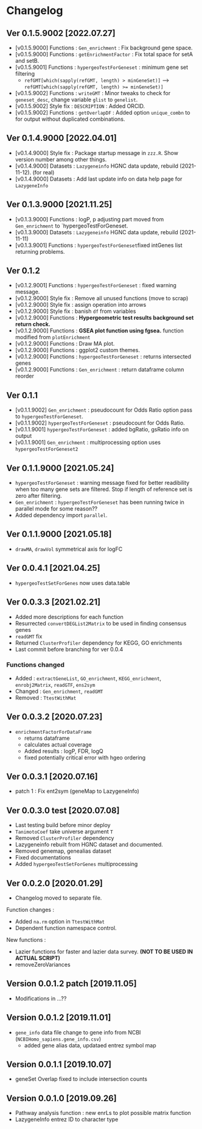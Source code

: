 # Changelog

## Ver 0.1.5.9002 [2022.07.27]
- [v0.1.5.9000] Functions : `Gen_enrichment` : Fix background gene space.
- [v0.1.5.9000] Functions : `getEnrichmentFactor` : Fix total space for setA and setB.
- [v0.1.5.9001] Functions : `hypergeoTestForGeneset` : minimum gene set filtering  
  - `refGMT[which(sapply(refGMT, length) > minGeneSet)]` --> `refGMT[which(sapply(refGMT, length) >= minGeneSet)]`
- [v0.1.5.9002] Functions : `writeGMT` : Minor tweaks to check for `geneset_desc`, change variable `glist` to `genelist`.
- [v0.1.5.9002] Style fix : `DESCRIPTION` : Added ORCID.
- [v0.1.5.9002] Functions : `getOverlapDF` : Added option `unique_combn` to for output without duplicated combinations.

## Ver 0.1.4.9000 [2022.04.01]
- [v0.1.4.9000] Style fix : Package startup message in `zzz.R`. Show version number among other things.
- [v0.1.4.9000] Datasets  : `Lazygeneinfo` HGNC data update, rebuild (2021-11-12). (for real)
- [v0.1.4.9000] Datasets  : Add last update info on data help page for `LazygeneInfo`

## Ver 0.1.3.9000 [2021.11.25]
- [v0.1.3.9000] Functions : logP, p adjusting part moved from `Gen_enrichment` to `hypergeoTestForGeneset.
- [v0.1.3.9000] Datasets  : `Lazygeneinfo` HGNC data update, rebuild (2021-11-11)
- [v0.1.3.9001] Functions : `hypergeoTestForGeneset`fixed intGenes list returning problems.

## Ver 0.1.2
- [v0.1.2.9001] Functions : `hypergeoTestForGeneset` : fixed warning message.
- [v0.1.2.9000] Style fix : Remove all unused functions (move to scrap)
- [v0.1.2.9000] Style fix : assign operation into arrows
- [v0.1.2.9000] Style fix : banish `df` from variables
- [v0.1.2.9000] Functions : **Hypergeometric test results background set return check.**
- [v0.1.2.9000] Functions : **GSEA plot function using fgsea.** function modified from `plotEnrichment`
- [v0.1.2.9000] Functions : Draw MA plot.
- [v0.1.2.9000] Functions : ggplot2 custom themes.
- [v0.1.2.9000] Functions : `hypergeoTestForGeneset` : returns intersected genes
- [v0.1.2.9000] Functions : `Gen_enrichment` : return dataframe column reorder

## Ver 0.1.1
- [v0.1.1.9002] `Gen_enrichment` : pseudocount for Odds Ratio option pass to `hypergeoTestForGeneset`.
- [v0.1.1.9002] `hypergeoTestForGeneset` : pseudocount for Odds Ratio.
- [v0.1.1.9001] `hypergeoTestForGeneset` : added bgRatio, gsRatio info on output
- [v0.1.1.9001] `Gen_enrichment` : multiprocessing option uses `hypergeoTestForGeneset2`

## Ver 0.1.1.9000 [2021.05.24]

* `hypergeoTestForGeneset` : warning message fixed for better readibility when too many gene sets are filtered. Stop if length of reference set is zero after filtering.
* `Gen_enrichment` : `hypergeoTestForGeneset` has been running twice in parallel mode for some reason??
* Added dependency import `parallel`.

## Ver 0.1.1.9000 [2021.05.18]

* `drawMA`, `drawVol` symmetrical axis for logFC

## Ver 0.0.4.1 [2021.04.25]

* `hypergeoTestSetForGenes` now uses data.table


## Ver 0.0.3.3 [2021.02.21]

* Added more descriptions for each function
* Resurrected `convertDEGList2Matrix` to be used in finding consensus genes
* `readGMT` fix
* Returned `ClusterProfiler` dependency for KEGG, GO enrichments
* Last commit before branching for ver 0.0.4

### Functions changed

* Added : `extractGeneList`, `GO_enrichment`, `KEGG_enrichment`, `enrobj2Matrix`, `readGTF`, `ens2sym`
* Changed : `Gen_enrichment`, `readGMT`
* Removed : `TtestWithMat`

## Ver 0.0.3.2 [2020.07.23]

* `enrichmentFactorForDataFrame`
  * returns dataframe
  * calculates actual coverage
  * Added results : logP, FDR, logQ
  * fixed potentially critical error with hgeo ordering

## Ver 0.0.3.1 [2020.07.16]

* patch 1 : Fix ent2sym (geneMap to LazygeneInfo)

## Ver 0.0.3.0 test [2020.07.08]

* Last testing build before minor deploy
* `TanimotoCoef` take universe argument `T`
* Removed `ClusterProfiler` dependency
* Lazygeneinfo rebuilt from HGNC dataset and documented.
* Removed genemap, genealias dataset
* Fixed documentations
* Added `hypergeoTestSetForGenes` multiprocessing


## Ver 0.0.2.0 [2020.01.29]

* Changelog moved to separate file.

Function changes :
 * Added `na.rm` option in `TtestWithMat`
 * Dependent function namespace control.

New functions :
 * Lazier functions for faster and lazier data survey. **(NOT TO BE USED IN ACTUAL SCRIPT)**
 * removeZeroVariances
 

## Version 0.0.1.2 patch [2019.11.05]

* Modifications in ...??


## Version 0.0.1.2 [2019.11.01]

* `gene_info` data file change to gene info from NCBI (`NCBIHomo_sapiens.gene_info.csv`)
  * added gene alias data, updataed entrez symbol map


## Version 0.0.1.1 [2019.10.07]

* geneSet Overlap fixed to include intersection counts


## Version 0.0.1.0 [2019.09.26]

* Pathway analysis function : new enrLs to plot possible matrix function
* LazygeneInfo entrez ID to character type

